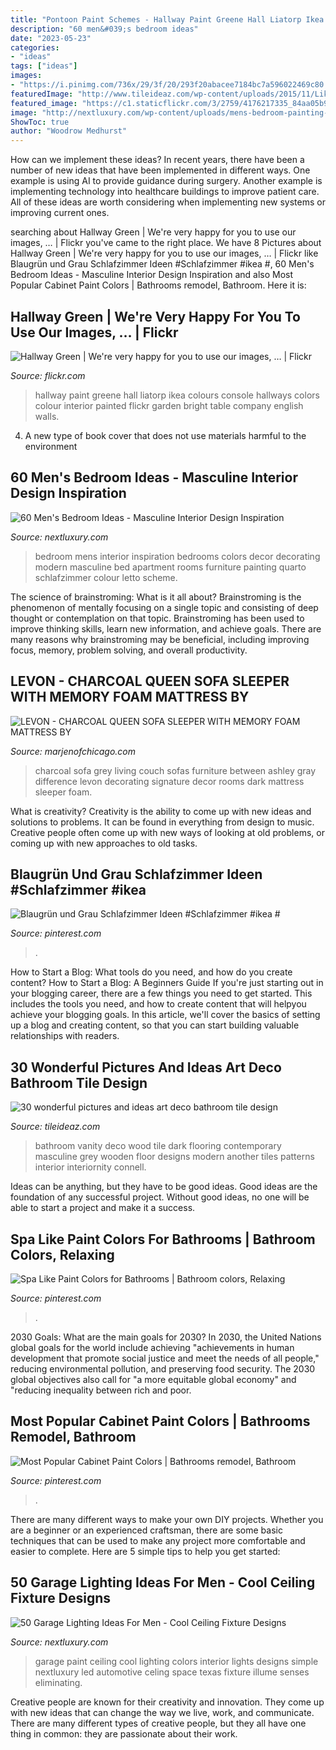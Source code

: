 ```yaml
---
title: "Pontoon Paint Schemes - Hallway Paint Greene Hall Liatorp Ikea Colours Console Hallways Colors Colour Interior Painted Flickr Garden Bright Table Company English Walls"
description: "60 men&#039;s bedroom ideas"
date: "2023-05-23"
categories:
- "ideas"
tags: ["ideas"]
images:
- "https://i.pinimg.com/736x/29/3f/20/293f20abacee7184bc7a596022469c80.jpg"
featuredImage: "http://www.tileideaz.com/wp-content/uploads/2015/11/Likable-art-deco-bathroom-ideas-with-grey-vanity-top-and-dark-colored-wooden-vanity-and-classic-wood-flooring-ideas.jpg"
featured_image: "https://c1.staticflickr.com/3/2759/4176217335_84aa05b930_b.jpg"
image: "http://nextluxury.com/wp-content/uploads/mens-bedroom-painting-ideas.jpg"
ShowToc: true
author: "Woodrow Medhurst"
---
```



How can we implement these ideas?
In recent years, there have been a number of new ideas that have been implemented in different ways. One example is using AI to provide guidance during surgery. Another example is implementing technology into healthcare buildings to improve patient care. All of these ideas are worth considering when implementing new systems or improving current ones.

	

		
searching about Hallway Green | We&#039;re very happy for you to use our images, … | Flickr you've came to the right place. We have 8 Pictures about Hallway Green | We&#039;re very happy for you to use our images, … | Flickr like Blaugrün und Grau Schlafzimmer Ideen #Schlafzimmer #ikea #, 60 Men&#039;s Bedroom Ideas - Masculine Interior Design Inspiration and also Most Popular Cabinet Paint Colors | Bathrooms remodel, Bathroom. Here it is:
		
    
## Hallway Green | We&#039;re Very Happy For You To Use Our Images, … | Flickr

<img loading=lazy src="https://c1.staticflickr.com/3/2759/4176217335_84aa05b930_b.jpg" onerror="this.onerror=null;this.src='https://tse2.mm.bing.net/th?id=OIP.boLh3Lvbb2FEQUbK0LkrRgHaJ4&amp;pid=15.1';" alt="Hallway Green | We&#039;re very happy for you to use our images, … | Flickr">

_Source: flickr.com_

>hallway paint greene hall liatorp ikea colours console hallways colors colour interior painted flickr garden bright table company english walls. 

	

4. A new type of book cover that does not use materials harmful to the environment 

    
## 60 Men&#039;s Bedroom Ideas - Masculine Interior Design Inspiration

<img loading=lazy src="http://nextluxury.com/wp-content/uploads/mens-bedroom-painting-ideas.jpg" onerror="this.onerror=null;this.src='https://tse3.mm.bing.net/th?id=OIP.XbTt_p87wGlZYx_7eCNI5AHaJ6&amp;pid=15.1';" alt="60 Men&#039;s Bedroom Ideas - Masculine Interior Design Inspiration">

_Source: nextluxury.com_

>bedroom mens interior inspiration bedrooms colors decor decorating modern masculine bed apartment rooms furniture painting quarto schlafzimmer colour letto scheme. 

	

The science of brainstroming: What is it all about?
Brainstroming is the phenomenon of mentally focusing on a single topic and consisting of deep thought or contemplation on that topic. Brainstroming has been used to improve thinking skills, learn new information, and achieve goals. There are many reasons why brainstroming may be beneficial, including improving focus, memory, problem solving, and overall productivity.

    
## LEVON - CHARCOAL QUEEN SOFA SLEEPER WITH MEMORY FOAM MATTRESS BY

<img loading=lazy src="https://marjenofchicago.com/sites/default/files/73403-38-35-t501-sd_2.jpg" onerror="this.onerror=null;this.src='https://tse1.mm.bing.net/th?id=OIP.xrrBQnKYMmXx_ugzkZF9MAHaE8&amp;pid=15.1';" alt="LEVON - CHARCOAL QUEEN SOFA SLEEPER WITH MEMORY FOAM MATTRESS BY">

_Source: marjenofchicago.com_

>charcoal sofa grey living couch sofas furniture between ashley gray difference levon decorating signature decor rooms dark mattress sleeper foam. 

	

What is creativity?
Creativity is the ability to come up with new ideas and solutions to problems. It can be found in everything from design to music. Creative people often come up with new ways of looking at old problems, or coming up with new approaches to old tasks.

    
## Blaugrün Und Grau Schlafzimmer Ideen #Schlafzimmer #ikea #

<img loading=lazy src="https://i.pinimg.com/736x/12/d1/b5/12d1b502412be05bc14f2496afb29b3e.jpg" onerror="this.onerror=null;this.src='https://tse3.mm.bing.net/th?id=OIP.Y-lfMJkWre5OGW0gAMybPwHaJ3&amp;pid=15.1';" alt="Blaugrün und Grau Schlafzimmer Ideen #Schlafzimmer #ikea #">

_Source: pinterest.com_

>. 

	

How to Start a Blog: What tools do you need, and how do you create content?
How to Start a Blog: A Beginners Guide
If you're just starting out in your blogging career, there are a few things you need to get started. This includes the tools you need, and how to create content that will helpyou achieve your blogging goals. In this article, we'll cover the basics of setting up a blog and creating content, so that you can start building valuable relationships with readers.

    
## 30 Wonderful Pictures And Ideas Art Deco Bathroom Tile Design

<img loading=lazy src="http://www.tileideaz.com/wp-content/uploads/2015/11/Likable-art-deco-bathroom-ideas-with-grey-vanity-top-and-dark-colored-wooden-vanity-and-classic-wood-flooring-ideas.jpg" onerror="this.onerror=null;this.src='https://tse4.mm.bing.net/th?id=OIP.505fKis6H31Bxq4sdWwrLwHaLH&amp;pid=15.1';" alt="30 wonderful pictures and ideas art deco bathroom tile design">

_Source: tileideaz.com_

>bathroom vanity deco wood tile dark flooring contemporary masculine grey wooden floor designs modern another tiles patterns interior interiornity connell. 

	

Ideas can be anything, but they have to be good ideas. Good ideas are the foundation of any successful project. Without good ideas, no one will be able to start a project and make it a success.

    
## Spa Like Paint Colors For Bathrooms | Bathroom Colors, Relaxing

<img loading=lazy src="https://i.pinimg.com/736x/29/3f/20/293f20abacee7184bc7a596022469c80.jpg" onerror="this.onerror=null;this.src='https://tse3.mm.bing.net/th?id=OIP.RDtyYtNQAqOA2tp2OUIRewHaE8&amp;pid=15.1';" alt="Spa Like Paint Colors for Bathrooms | Bathroom colors, Relaxing">

_Source: pinterest.com_

>. 

	

2030 Goals: What are the main goals for 2030?
In 2030, the United Nations global goals for the world include achieving "achievements in human development that promote social justice and meet the needs of all people," reducing environmental pollution, and preserving food security. The 2030 global objectives also call for "a more equitable global economy" and "reducing inequality between rich and poor.

    
## Most Popular Cabinet Paint Colors | Bathrooms Remodel, Bathroom

<img loading=lazy src="https://i.pinimg.com/736x/28/61/27/2861279d051f97d9f36d11d6269cfcb6--cabinet-stain-cabinet-paint-colors.jpg" onerror="this.onerror=null;this.src='https://tse2.mm.bing.net/th?id=OIP.-LPYQRyyTADQM3VWRvqrfwHaLI&amp;pid=15.1';" alt="Most Popular Cabinet Paint Colors | Bathrooms remodel, Bathroom">

_Source: pinterest.com_

>. 

	

There are many different ways to make your own DIY projects. Whether you are a beginner or an experienced craftsman, there are some basic techniques that can be used to make any project more comfortable and easier to complete. Here are 5 simple tips to help you get started:

    
## 50 Garage Lighting Ideas For Men - Cool Ceiling Fixture Designs

<img loading=lazy src="http://nextluxury.com/wp-content/uploads/in-celing-garage-lights-led-bulbs.jpg" onerror="this.onerror=null;this.src='https://tse4.mm.bing.net/th?id=OIP.j6jlXjbzIpsdoA2n_BlrrwHaE8&amp;pid=15.1';" alt="50 Garage Lighting Ideas For Men - Cool Ceiling Fixture Designs">

_Source: nextluxury.com_

>garage paint ceiling cool lighting colors interior lights designs simple nextluxury led automotive celing space texas fixture illume senses eliminating. 

	

Creative people are known for their creativity and innovation. They come up with new ideas that can change the way we live, work, and communicate. There are many different types of creative people, but they all have one thing in common: they are passionate about their work.


